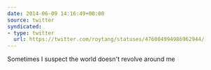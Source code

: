 ```yaml
---
date: 2014-06-09 14:16:49+00:00
source: twitter
syndicated:
- type: twitter
  url: https://twitter.com/roytang/statuses/476004994986962944/
---
```


Sometimes I suspect the world doesn't revolve around me